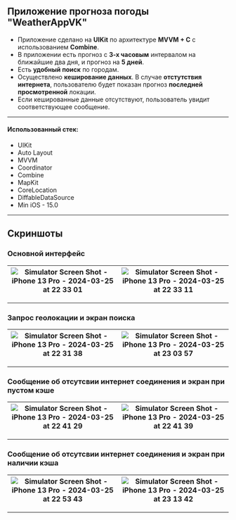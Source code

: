## Приложение прогноза погоды **"WeatherAppVK"**

- Приложение сделано на **UIKit** по архитектуре **MVVM + C** с использованием **Combine**. 
- В приложении есть прогноз с **3-х часовым** интервалом на ближайшие два дня, и прогноз на **5 дней**.
- Есть **удобный поиск** по городам.
- Осуществлено **кеширование данных**. В случае **отстутствия интернета**, пользователю будет показан прогноз **последней просмотренной** локации.
- Если кешированные данные отсутствуют, пользователь увидит соответствующее сообщение.


---

#### Использованный стек:

- UIKit
- Auto Layout
- MVVM
- Coordinator
- Combine
- MapKit
- CoreLocation
- DiffableDataSource
- Min iOS - 15.0

---

## Скриншоты

### Основной интерфейс


| ![Simulator Screen Shot - iPhone 13 Pro - 2024-03-25 at 22 33 01](https://github.com/rafbull/WeatherAppVK/assets/148709354/abd0701a-4d1c-410a-93d1-531c3dda0c6c) | ![Simulator Screen Shot - iPhone 13 Pro - 2024-03-25 at 22 33 11](https://github.com/rafbull/WeatherAppVK/assets/148709354/a1d14745-0e2f-4c90-a1fd-c70aad28ddb2) |
| --- | --- |

---

### Запрос геолокации и экран поиска


| ![Simulator Screen Shot - iPhone 13 Pro - 2024-03-25 at 22 31 38](https://github.com/rafbull/WeatherAppVK/assets/148709354/2b54b59d-9bd9-4a64-b896-8cf2b0f5b4b0) | ![Simulator Screen Shot - iPhone 13 Pro - 2024-03-25 at 23 03 57](https://github.com/rafbull/WeatherAppVK/assets/148709354/72b2d50c-0b5c-4d14-852f-1452846424ac) |
| --- | --- |

---

### Сообщение об отсутсвии интернет соединения и экран при пустом кэше


| ![Simulator Screen Shot - iPhone 13 Pro - 2024-03-25 at 22 41 29](https://github.com/rafbull/WeatherAppVK/assets/148709354/5a1fc8e1-6d11-4274-86aa-d84d2531586c) | ![Simulator Screen Shot - iPhone 13 Pro - 2024-03-25 at 22 41 39](https://github.com/rafbull/WeatherAppVK/assets/148709354/4df9124b-28ad-4da5-8926-7a8c33aa84e6) |
| --- | --- |

---

### Сообщение об отсутсвии интернет соединения и экран при наличии кэша


| ![Simulator Screen Shot - iPhone 13 Pro - 2024-03-25 at 22 53 43](https://github.com/rafbull/WeatherAppVK/assets/148709354/fdb25aad-3b93-43bf-b216-68c407705613) | ![Simulator Screen Shot - iPhone 13 Pro - 2024-03-25 at 23 13 42](https://github.com/rafbull/WeatherAppVK/assets/148709354/2bf53663-cb5e-42a8-a460-78651253d31b) |
| --- | --- |

---
